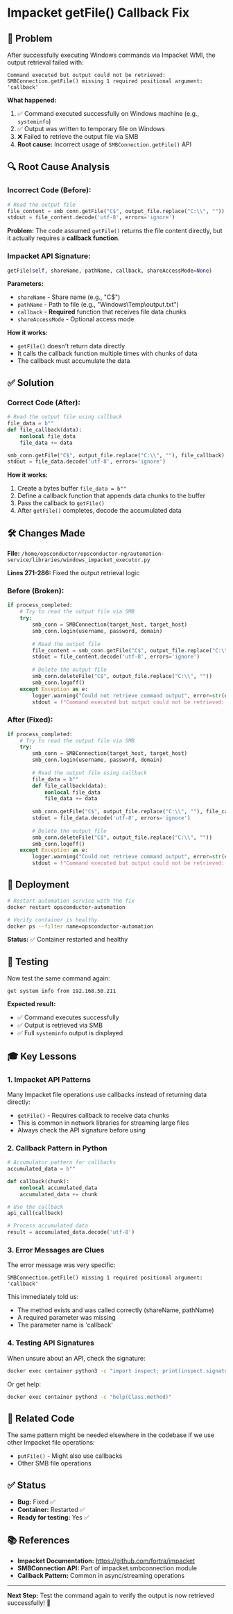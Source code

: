 # Impacket getFile() Callback Fix

## 🚨 Problem

After successfully executing Windows commands via Impacket WMI, the output retrieval failed with:

```
Command executed but output could not be retrieved: 
SMBConnection.getFile() missing 1 required positional argument: 'callback'
```

**What happened:**
1. ✅ Command executed successfully on Windows machine (e.g., `systeminfo`)
2. ✅ Output was written to temporary file on Windows
3. ❌ Failed to retrieve the output file via SMB
4. **Root cause:** Incorrect usage of `SMBConnection.getFile()` API

## 🔍 Root Cause Analysis

### Incorrect Code (Before):
```python
# Read the output file
file_content = smb_conn.getFile("C$", output_file.replace("C:\\", ""))
stdout = file_content.decode('utf-8', errors='ignore')
```

**Problem:** The code assumed `getFile()` returns the file content directly, but it actually requires a **callback function**.

### Impacket API Signature:
```python
getFile(self, shareName, pathName, callback, shareAccessMode=None)
```

**Parameters:**
- `shareName` - Share name (e.g., "C$")
- `pathName` - Path to file (e.g., "Windows\\Temp\\output.txt")
- `callback` - **Required** function that receives file data chunks
- `shareAccessMode` - Optional access mode

**How it works:**
- `getFile()` doesn't return data directly
- It calls the callback function multiple times with chunks of data
- The callback must accumulate the data

## ✅ Solution

### Correct Code (After):
```python
# Read the output file using callback
file_data = b""
def file_callback(data):
    nonlocal file_data
    file_data += data

smb_conn.getFile("C$", output_file.replace("C:\\", ""), file_callback)
stdout = file_data.decode('utf-8', errors='ignore')
```

**How it works:**
1. Create a bytes buffer `file_data = b""`
2. Define a callback function that appends data chunks to the buffer
3. Pass the callback to `getFile()`
4. After `getFile()` completes, decode the accumulated data

## 🛠️ Changes Made

**File:** `/home/opsconductor/opsconductor-ng/automation-service/libraries/windows_impacket_executor.py`

**Lines 271-286:** Fixed the output retrieval logic

### Before (Broken):
```python
if process_completed:
    # Try to read the output file via SMB
    try:
        smb_conn = SMBConnection(target_host, target_host)
        smb_conn.login(username, password, domain)
        
        # Read the output file
        file_content = smb_conn.getFile("C$", output_file.replace("C:\\", ""))
        stdout = file_content.decode('utf-8', errors='ignore')
        
        # Delete the output file
        smb_conn.deleteFile("C$", output_file.replace("C:\\", ""))
        smb_conn.logoff()
    except Exception as e:
        logger.warning("Could not retrieve command output", error=str(e))
        stdout = f"Command executed but output could not be retrieved: {str(e)}"
```

### After (Fixed):
```python
if process_completed:
    # Try to read the output file via SMB
    try:
        smb_conn = SMBConnection(target_host, target_host)
        smb_conn.login(username, password, domain)
        
        # Read the output file using callback
        file_data = b""
        def file_callback(data):
            nonlocal file_data
            file_data += data
        
        smb_conn.getFile("C$", output_file.replace("C:\\", ""), file_callback)
        stdout = file_data.decode('utf-8', errors='ignore')
        
        # Delete the output file
        smb_conn.deleteFile("C$", output_file.replace("C:\\", ""))
        smb_conn.logoff()
    except Exception as e:
        logger.warning("Could not retrieve command output", error=str(e))
        stdout = f"Command executed but output could not be retrieved: {str(e)}"
```

## 🚀 Deployment

```bash
# Restart automation service with the fix
docker restart opsconductor-automation

# Verify container is healthy
docker ps --filter name=opsconductor-automation
```

**Status:** ✅ Container restarted and healthy

## 📝 Testing

Now test the same command again:
```
get system info from 192.168.50.211
```

**Expected result:**
- ✅ Command executes successfully
- ✅ Output is retrieved via SMB
- ✅ Full `systeminfo` output is displayed

## 🎓 Key Lessons

### 1. **Impacket API Patterns**
Many Impacket file operations use callbacks instead of returning data directly:
- `getFile()` - Requires callback to receive data chunks
- This is common in network libraries for streaming large files
- Always check the API signature before using

### 2. **Callback Pattern in Python**
```python
# Accumulator pattern for callbacks
accumulated_data = b""

def callback(chunk):
    nonlocal accumulated_data
    accumulated_data += chunk

# Use the callback
api_call(callback)

# Process accumulated data
result = accumulated_data.decode('utf-8')
```

### 3. **Error Messages are Clues**
The error message was very specific:
```
SMBConnection.getFile() missing 1 required positional argument: 'callback'
```

This immediately told us:
- The method exists and was called correctly (shareName, pathName)
- A required parameter was missing
- The parameter name is 'callback'

### 4. **Testing API Signatures**
When unsure about an API, check the signature:
```bash
docker exec container python3 -c "import inspect; print(inspect.signature(Class.method))"
```

Or get help:
```bash
docker exec container python3 -c "help(Class.method)"
```

## 🔄 Related Code

The same pattern might be needed elsewhere in the codebase if we use other Impacket file operations:
- `putFile()` - Might also use callbacks
- Other SMB file operations

## ✅ Status

- **Bug:** Fixed ✅
- **Container:** Restarted ✅
- **Ready for testing:** Yes ✅

## 📚 References

- **Impacket Documentation:** https://github.com/fortra/impacket
- **SMBConnection API:** Part of impacket.smbconnection module
- **Callback Pattern:** Common in async/streaming operations

---

**Next Step:** Test the command again to verify the output is now retrieved successfully! 🎉